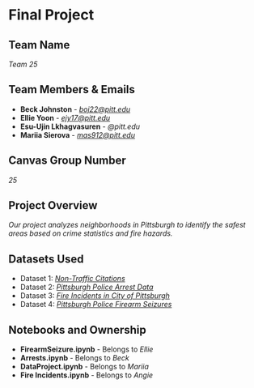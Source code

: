 # Final Project

## Team Name
*Team 25*

## Team Members & Emails
- **Beck Johnston** - *boj22@pitt.edu*
- **Ellie Yoon** - *ejy17@pitt.edu*
- **Esu-Ujin Lkhagvasuren** - *@pitt.edu*
- **Mariia Sierova** - *mas912@pitt.edu*


## Canvas Group Number
*25*

## Project Overview
*Our project analyzes neighborhoods in Pittsburgh to identify the safest areas based on crime statistics and fire hazards.*

## Datasets Used
- Dataset 1: *[Non-Traffic Citations](https://data.wprdc.org/dataset/non-traffic-citations)*
- Dataset 2: *[Pittsburgh Police Arrest Data](https://data.wprdc.org/dataset/arrest-data)*
- Dataset 3: *[Fire Incidents in City of Pittsburgh](https://data.wprdc.org/dataset/fire-incidents-in-city-of-pittsburgh)*
- Dataset 4: *[Pittsburgh Police Firearm Seizures](https://data.wprdc.org/dataset/pbp-fire-arm-seizures)*
  

## Notebooks and Ownership
- **FirearmSeizure.ipynb** - Belongs to *Ellie*
- **Arrests.ipynb** - Belongs to *Beck*
- **DataProject.ipynb** - Belongs to *Mariia*
- **Fire Incidents.ipynb** - Belongs to *Angie*

